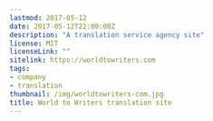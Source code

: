 ```yaml
---
lastmod: 2017-05-12
date: 2017-05-12T22:00:00Z
description: "A translation service agency site"
license: MIT
licenseLink: ""
sitelink: https://worldtowriters.com
tags:
- company
- translation
thumbnail: /img/worldtowriters-com.jpg
title: World to Writers translation site
---
```


